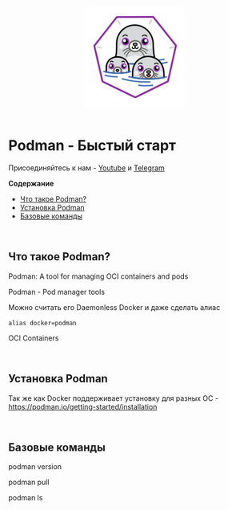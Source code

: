 <br>
<p align="center">
<img src="files/static/logoPodman.png" width="200" height ="200" />
<br><br>

# Podman - Быстый старт
Присоединяйтесь к нам - [Youtube](https://www.youtube.com/channel/UCqC3c7UHtwoX2wy7fdHc6gg) и [Telegram](https://t.me/devops_mops)
<br>

**Содержание**
- [Что такое Podman?](#Что-такое-Podman?)
- [Установка Podman](#Установка-Podman)
- [Базовые команды](#Базовые-команды)

<br>

## Что такое Podman?
Podman: A tool for managing OCI containers and pods

Podman - Pod manager tools

Можно считать его Daemonless Docker и даже сделать алиас
```
alias docker=podman
```

OCI Containers

<br>

## Установка Podman
Так же как Docker поддерживает установку для разных ОС - 
https://podman.io/getting-started/installation

<br>

## Базовые команды

podman version

podman pull

podman ls